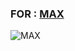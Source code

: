 ### FOR : [MAX](https://t.me/x_o_x) ###

![MAX](https://telegra.ph/file/03671e4f4db95bfbdf9d2.jpg)

